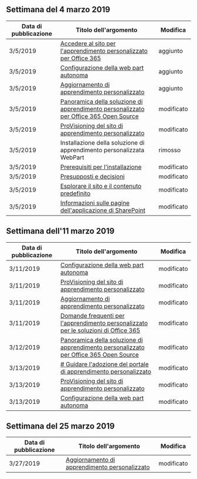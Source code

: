 <!-- This file is generated automatically each week. Changes made to this file will be overwritten.-->




## <a name="week-of-march-04-2019"></a>Settimana del 4 marzo 2019


| Data di pubblicazione |Titolo dell'argomento | Modifica |
|------|------------|--------|
| 3/5/2019 | [Accedere al sito per l'apprendimento personalizzato per Office 365](/Office365/CustomLearning/custom_addowners) | aggiunto |
| 3/5/2019 | [Configurazione della web part autonoma](/Office365/CustomLearning/custom_manualsetup) | aggiunto |
| 3/5/2019 | [Aggiornamento di apprendimento personalizzato](/Office365/CustomLearning/custom_upgrade) | aggiunto |
| 3/5/2019 | [Panoramica della soluzione di apprendimento personalizzato per Office 365 Open Source](/Office365/CustomLearning/index) | modificato |
| 3/5/2019 | [ProVisioning del sito di apprendimento personalizzato](/Office365/CustomLearning/installsitepackage) | modificato |
| 3/5/2019 | Installazione della soluzione di apprendimento personalizzata WebPart | rimosso |
| 3/5/2019 | [Prerequisiti per l'installazione](/Office365/CustomLearning/prereqs) | modificato |
| 3/5/2019 | [Presupposti e decisioni](/Office365/CustomLearning/servicedecisions) | modificato |
| 3/5/2019 | [Esplorare il sito e il contenuto predefinito](/Office365/CustomLearning/sitecontent) | modificato |
| 3/5/2019 | [Informazioni sulle pagine dell'applicazione di SharePoint](/Office365/CustomLearning/custom_apppages) | modificato |


## <a name="week-of-march-11-2019"></a>Settimana dell'11 marzo 2019


| Data di pubblicazione |Titolo dell'argomento | Modifica |
|------|------------|--------|
| 3/11/2019 | [Configurazione della web part autonoma](/Office365/CustomLearning/custom_manualsetup) | modificato |
| 3/11/2019 | [ProVisioning del sito di apprendimento personalizzato](/Office365/CustomLearning/custom_provision) | modificato |
| 3/11/2019 | [Aggiornamento di apprendimento personalizzato](/Office365/CustomLearning/custom_upgrade) | modificato |
| 3/11/2019 | [Domande frequenti per l'apprendimento personalizzato per le soluzioni di Office 365](/Office365/CustomLearning/faq) | modificato |
| 3/12/2019 | [Panoramica della soluzione di apprendimento personalizzato per Office 365 Open Source](/Office365/CustomLearning/index) | modificato |
| 3/13/2019 | [# Guidare l'adozione del portale di apprendimento personalizzato](/Office365/CustomLearning/driveadoption) | modificato |
| 3/13/2019 | [ProVisioning del sito di apprendimento personalizzato](/Office365/CustomLearning/custom_provision) | modificato |
| 3/13/2019 | [Configurazione della web part autonoma](/Office365/CustomLearning/custom_manualsetup) | modificato |


## <a name="week-of-march-25-2019"></a>Settimana del 25 marzo 2019


| Data di pubblicazione |Titolo dell'argomento | Modifica |
|------|------------|--------|
| 3/27/2019 | [Aggiornamento di apprendimento personalizzato](/Office365/CustomLearning/custom_upgrade) | modificato |
